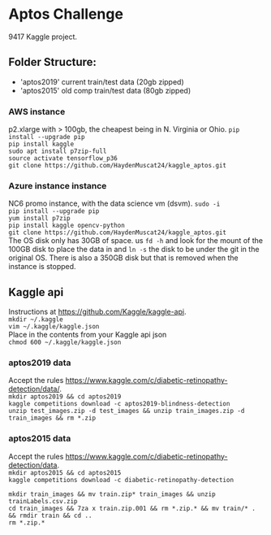 # Aptos Challenge

9417 Kaggle project.

## Folder Structure:
- 'aptos2019' current train/test data (20gb zipped)
- 'aptos2015' old comp train/test data (80gb zipped)

### AWS instance
p2.xlarge with > 100gb, the cheapest being in N. Virginia or Ohio.
`pip install --upgrade pip`  
`pip install kaggle`  
`sudo apt install p7zip-full`  
`source activate tensorflow_p36`  
`git clone https://github.com/HaydenMuscat24/kaggle_aptos.git`  

### Azure instance instance
NC6 promo instance, with the data science vm (dsvm). 
`sudo -i`  
`pip install --upgrade pip`  
`yum install p7zip`  
`pip install kaggle opencv-python`  
`git clone https://github.com/HaydenMuscat24/kaggle_aptos.git`  
The OS disk only has 30GB of space. us `fd -h` and look for the mount of the 100GB disk to place the data in and `ln -s` the disk to be under the git in the original OS. There is also a 350GB disk but that is removed when the instance is stopped.

## Kaggle api
Instructions at https://github.com/Kaggle/kaggle-api.  
`mkdir ~/.kaggle`  
`vim ~/.kaggle/kaggle.json`  
Place in the contents from your Kaggle api json  
`chmod 600 ~/.kaggle/kaggle.json`  

### aptos2019 data
Accept the rules https://www.kaggle.com/c/diabetic-retinopathy-detection/data/.   
`mkdir aptos2019 && cd aptos2019`  
`kaggle competitions download -c aptos2019-blindness-detection`  
`unzip test_images.zip -d test_images && unzip train_images.zip -d train_images && rm *.zip`

### aptos2015 data
Accept the rules https://www.kaggle.com/c/diabetic-retinopathy-detection/data.  
`mkdir aptos2015 && cd aptos2015`  
`kaggle competitions download -c diabetic-retinopathy-detection`  

`mkdir train_images && mv train.zip* train_images && unzip trainLabels.csv.zip`  
`cd train_images && 7za x train.zip.001 && rm *.zip.* && mv train/* . && rmdir train && cd ..`  
`rm *.zip.*`  

